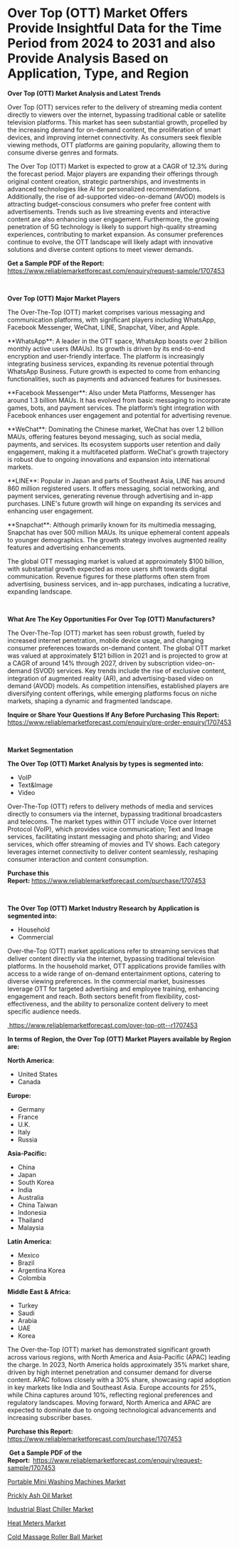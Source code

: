 <p><h1>Over Top (OTT) Market Offers Provide Insightful Data for the Time Period from 2024 to 2031 and also Provide Analysis Based on Application, Type, and Region</h1></p><p><strong>Over Top (OTT) Market Analysis and Latest Trends</strong></p>
<p><p>Over Top (OTT) services refer to the delivery of streaming media content directly to viewers over the internet, bypassing traditional cable or satellite television platforms. This market has seen substantial growth, propelled by the increasing demand for on-demand content, the proliferation of smart devices, and improving internet connectivity. As consumers seek flexible viewing methods, OTT platforms are gaining popularity, allowing them to consume diverse genres and formats.</p><p>The Over Top (OTT) Market is expected to grow at a CAGR of 12.3% during the forecast period. Major players are expanding their offerings through original content creation, strategic partnerships, and investments in advanced technologies like AI for personalized recommendations. Additionally, the rise of ad-supported video-on-demand (AVOD) models is attracting budget-conscious consumers who prefer free content with advertisements. Trends such as live streaming events and interactive content are also enhancing user engagement. Furthermore, the growing penetration of 5G technology is likely to support high-quality streaming experiences, contributing to market expansion. As consumer preferences continue to evolve, the OTT landscape will likely adapt with innovative solutions and diverse content options to meet viewer demands.</p></p>
<p><strong>Get a Sample PDF of the Report:&nbsp;</strong> <a href="https://www.reliablemarketforecast.com/enquiry/request-sample/1707453?utm_campaign=1170&utm_medium=2&utm_source=Github&utm_content=ia&utm_term=17122024&utm_id=over-top-ott">https://www.reliablemarketforecast.com/enquiry/request-sample/1707453</a></p>
<p>&nbsp;</p>
<p><strong>Over Top (OTT) Major Market Players</strong></p>
<p><p>The Over-The-Top (OTT) market comprises various messaging and communication platforms, with significant players including WhatsApp, Facebook Messenger, WeChat, LINE, Snapchat, Viber, and Apple.</p><p>**WhatsApp**: A leader in the OTT space, WhatsApp boasts over 2 billion monthly active users (MAUs). Its growth is driven by its end-to-end encryption and user-friendly interface. The platform is increasingly integrating business services, expanding its revenue potential through WhatsApp Business. Future growth is expected to come from enhancing functionalities, such as payments and advanced features for businesses.</p><p>**Facebook Messenger**: Also under Meta Platforms, Messenger has around 1.3 billion MAUs. It has evolved from basic messaging to incorporate games, bots, and payment services. The platform’s tight integration with Facebook enhances user engagement and potential for advertising revenue. </p><p>**WeChat**: Dominating the Chinese market, WeChat has over 1.2 billion MAUs, offering features beyond messaging, such as social media, payments, and services. Its ecosystem supports user retention and daily engagement, making it a multifaceted platform. WeChat's growth trajectory is robust due to ongoing innovations and expansion into international markets.</p><p>**LINE**: Popular in Japan and parts of Southeast Asia, LINE has around 860 million registered users. It offers messaging, social networking, and payment services, generating revenue through advertising and in-app purchases. LINE's future growth will hinge on expanding its services and enhancing user engagement.</p><p>**Snapchat**: Although primarily known for its multimedia messaging, Snapchat has over 500 million MAUs. Its unique ephemeral content appeals to younger demographics. The growth strategy involves augmented reality features and advertising enhancements.</p><p>The global OTT messaging market is valued at approximately $100 billion, with substantial growth expected as more users shift towards digital communication. Revenue figures for these platforms often stem from advertising, business services, and in-app purchases, indicating a lucrative, expanding landscape.</p></p>
<p>&nbsp;</p>
<p><strong>What Are The Key Opportunities For Over Top (OTT) Manufacturers?</strong></p>
<p><p>The Over-The-Top (OTT) market has seen robust growth, fueled by increased internet penetration, mobile device usage, and changing consumer preferences towards on-demand content. The global OTT market was valued at approximately $121 billion in 2021 and is projected to grow at a CAGR of around 14% through 2027, driven by subscription video-on-demand (SVOD) services. Key trends include the rise of exclusive content, integration of augmented reality (AR), and advertising-based video on demand (AVOD) models. As competition intensifies, established players are diversifying content offerings, while emerging platforms focus on niche markets, shaping a dynamic and fragmented landscape.</p></p>
<p><strong>Inquire or Share Your Questions If Any Before Purchasing This Report:</strong> <a href="https://www.reliablemarketforecast.com/enquiry/pre-order-enquiry/1707453?utm_campaign=1170&utm_medium=2&utm_source=Github&utm_content=ia&utm_term=17122024&utm_id=over-top-ott">https://www.reliablemarketforecast.com/enquiry/pre-order-enquiry/1707453</a></p>
<p>&nbsp;</p>
<p><strong>Market Segmentation</strong></p>
<p><strong>The Over Top (OTT) Market Analysis by types is segmented into:</strong></p>
<p><ul><li>VoIP</li><li>Text&Image</li><li>Video</li></ul></p>
<p><p>Over-The-Top (OTT) refers to delivery methods of media and services directly to consumers via the internet, bypassing traditional broadcasters and telecoms. The market types within OTT include Voice over Internet Protocol (VoIP), which provides voice communication; Text and Image services, facilitating instant messaging and photo sharing; and Video services, which offer streaming of movies and TV shows. Each category leverages internet connectivity to deliver content seamlessly, reshaping consumer interaction and content consumption.</p></p>
<p><strong>Purchase this Report:&nbsp;</strong><a href="https://www.reliablemarketforecast.com/purchase/1707453?utm_campaign=1170&utm_medium=2&utm_source=Github&utm_content=ia&utm_term=17122024&utm_id=over-top-ott">https://www.reliablemarketforecast.com/purchase/1707453</a></p>
<p>&nbsp;</p>
<p><strong>The Over Top (OTT) Market Industry Research by Application is segmented into:</strong></p>
<p><ul><li>Household</li><li>Commercial</li></ul></p>
<p><p>Over-the-Top (OTT) market applications refer to streaming services that deliver content directly via the internet, bypassing traditional television platforms. In the household market, OTT applications provide families with access to a wide range of on-demand entertainment options, catering to diverse viewing preferences. In the commercial market, businesses leverage OTT for targeted advertising and employee training, enhancing engagement and reach. Both sectors benefit from flexibility, cost-effectiveness, and the ability to personalize content delivery to meet specific audience needs.</p></p>
<p><a href="https://www.reliablemarketforecast.com/over-top-ott--r1707453?utm_campaign=1170&utm_medium=2&utm_source=Github&utm_content=ia&utm_term=17122024&utm_id=over-top-ott">&nbsp;https://www.reliablemarketforecast.com/over-top-ott--r1707453</a></p>
<p><strong>In terms of Region, the Over Top (OTT) Market Players available by Region are:</strong></p>
<p>
    <p> <strong> North America: </strong>
        <ul>
            <li>United States</li>
            <li>Canada</li>
        </ul>
        </p> 
    <p> <strong> Europe: </strong>
        <ul>
            <li>Germany</li>
            <li>France</li>
            <li>U.K.</li>
            <li>Italy</li>
            <li>Russia</li>
        </ul>
        </p> 
    <p> <strong> Asia-Pacific: </strong>
        <ul>
            <li>China</li>
            <li>Japan</li>
            <li>South Korea</li>
            <li>India</li>
            <li>Australia</li>
            <li>China Taiwan</li>
            <li>Indonesia</li>
            <li>Thailand</li>
            <li>Malaysia</li>
        </ul>
        </p> 
    <p> <strong> Latin America: </strong>
        <ul>
            <li>Mexico</li>
            <li>Brazil</li>
            <li>Argentina Korea</li>
            <li>Colombia</li>
        </ul>
        </p> 
    <p> <strong> Middle East & Africa: </strong>
        <ul>
            <li>Turkey</li>
            <li>Saudi</li>
            <li>Arabia</li>
            <li>UAE</li>
            <li>Korea</li>
        </ul>
    </p>
    </p>
<p><p>The Over-the-Top (OTT) market has demonstrated significant growth across various regions, with North America and Asia-Pacific (APAC) leading the charge. In 2023, North America holds approximately 35% market share, driven by high internet penetration and consumer demand for diverse content. APAC follows closely with a 30% share, showcasing rapid adoption in key markets like India and Southeast Asia. Europe accounts for 25%, while China captures around 10%, reflecting regional preferences and regulatory landscapes. Moving forward, North America and APAC are expected to dominate due to ongoing technological advancements and increasing subscriber bases.</p></p>
<p><strong>Purchase this Report: </strong><a href="https://www.reliablemarketforecast.com/purchase/1707453?utm_campaign=1170&utm_medium=2&utm_source=Github&utm_content=ia&utm_term=17122024&utm_id=over-top-ott">https://www.reliablemarketforecast.com/purchase/1707453</a></p>
<p>&nbsp;<strong>Get a Sample PDF of the Report:&nbsp;&nbsp;</strong><a href="https://www.reliablemarketforecast.com/enquiry/request-sample/1707453?utm_campaign=1170&utm_medium=2&utm_source=Github&utm_content=ia&utm_term=17122024&utm_id=over-top-ott">https://www.reliablemarketforecast.com/enquiry/request-sample/1707453</a></p>
<p><strong></strong></p>
<p><p><a href="https://www.linkedin.com/pulse/portable-mini-washing-machines-market-analysis-driving-business-pyvnf?utm_campaign=1170&utm_medium=2&utm_source=Github&utm_content=ia&utm_term=17122024&utm_id=over-top-ott">Portable Mini Washing Machines Market</a></p><p><a href="https://www.linkedin.com/pulse/prickly-ash-oilmarket-size-trends-growth-rate-65-cagr-from-2024-php9f?utm_campaign=1170&utm_medium=2&utm_source=Github&utm_content=ia&utm_term=17122024&utm_id=over-top-ott">Prickly Ash Oil Market</a></p><p><a href="https://www.linkedin.com/pulse/future-industrial-blast-chiller-market-revenue-worth-cagr-101-guqtf?utm_campaign=1170&utm_medium=2&utm_source=Github&utm_content=ia&utm_term=17122024&utm_id=over-top-ott">Industrial Blast Chiller Market</a></p><p><a href="https://www.linkedin.com/pulse/market-revenue-forecast-heat-meters-industry-cagr-138-from-2024-2031-xfdqf?utm_campaign=1170&utm_medium=2&utm_source=Github&utm_content=ia&utm_term=17122024&utm_id=over-top-ott">Heat Meters Market</a></p><p><a href="https://www.linkedin.com/pulse/insightful-cold-massage-roller-ball-market-report-analyzing-industry-iqvgf?utm_campaign=1170&utm_medium=2&utm_source=Github&utm_content=ia&utm_term=17122024&utm_id=over-top-ott">Cold Massage Roller Ball Market</a></p></p>